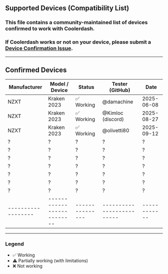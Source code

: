## Supported Devices (Compatibility List)

### This file contains a community-maintained list of devices confirmed to work with **Coolerdash**.  
### If Coolerdash works or not on your device, please submit a [Device Confirmation Issue](https://github.com/damachine/coolerdash/issues/new?template=device-confirmation.yml).
---

## Confirmed Devices

| Manufacturer     | Model / Device           | Status        | Tester (GitHub)         | Date       |
|------------------|--------------------------|---------------|-------------------------|------------|
| NZXT             | Kraken 2023              | ✅ Working    | @damachine              | 2025-06-08 |
| NZXT             | Kraken 2023              | ✅ Working    | @Kimloc (discord)       | 2025-08-27 |
| NZXT             | Kraken 2023              | ✅ Working    | @olivetti80             | 2025-09-12 |
| ?                | ?                        | ?             | ?                       | ?          |
| ?                | ?                        | ?             | ?                       | ?          |
| ?                | ?                        | ?             | ?                       | ?          |
| ?                | ?                        | ?             | ?                       | ?          |
| ?                | ?                        | ?             | ?                       | ?          |
| ?                | ?                        | ?             | ?                       | ?          |
| ?                | ?                        | ?             | ?                       | ?          |
|------------------|--------------------------|---------------|-------------------------|------------|

---

### Legend
- ✅ Working  
- ⚠️ Partially working (with limitations)  
- ❌ Not working
